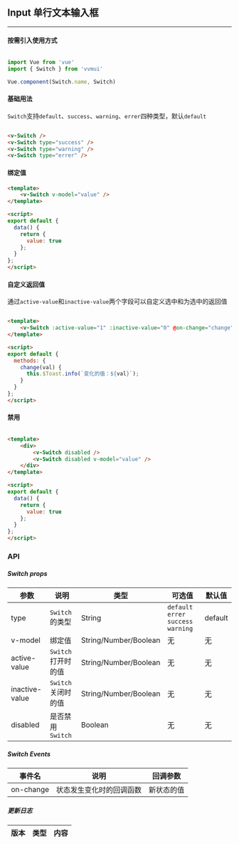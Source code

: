 <!--
 * @Author: Fone丶峰
 * @Date: 2020-04-02 10:04:13
 * @LastEditors: Fone丶峰
 * @LastEditTime: 2020-04-29 10:01:55
 * @Description: msg
 * @Email: qinrifeng@163.com
 * @Github: https://github.com/FoneQinrf
 -->

## Input 单行文本输入框
---

#### 按需引入使用方式

``` javascript

import Vue from 'vue'
import { Switch } from 'vvmui'

Vue.component(Switch.name, Switch)

```


#### 基础用法
`Switch`支持`default`、`success`、`warning`、`errer`四种类型，默认`default`

```html

<v-Switch />
<v-Switch type="success" />
<v-Switch type="warning" />
<v-Switch type="errer" />

```


#### 绑定值

```html
<template>
    <v-Switch v-model="value" />
</template>

<script>
export default {
  data() {
    return {
      value: true
    };
  }
};
</script>

```


#### 自定义返回值

通过`active-value`和`inactive-value`两个字段可以自定义选中和为选中的返回值

```html

<template>
    <v-Switch :active-value="1" :inactive-value="0" @on-change="change" />
</template>

<script>
export default {
  methods: {
    change(val) {
      this.$Toast.info(`变化的值：${val}`);
    }
  }
};
</script>

```


#### 禁用


```html

<template>
    <div>
        <v-Switch disabled />
        <v-Switch disabled v-model="value" />
    </div>
</template>

<script>
export default {
  data() {
    return {
      value: true
    };
  }
};
</script>

```


### API
##### Switch props
| 参数 | 说明 | 类型 | 可选值 | 默认值 |
|------|------------|------------|------------|------------|
| type  | `Switch`的类型      | String        | `default` `errer` `success` `warning` | default |
| v-model  | 绑定值       | String/Number/Boolean       | 无 | 无
| active-value  |   `Switch` 打开时的值    | String/Number/Boolean       | 无 | 无 |
| inactive-value | `Switch` 关闭时的值       | String/Number/Boolean   | 无 | 无 |
| disabled  | 是否禁用`Switch`      | Boolean       | 无 | 无 |

##### Switch Events
| 事件名 | 说明 | 回调参数 |
|------|------------|------------|
| on-change  | 状态发生变化时的回调函数 |  新状态的值  |

##### 更新日志
| 版本 |类型|内容|
|:-------------:|:-|:-|